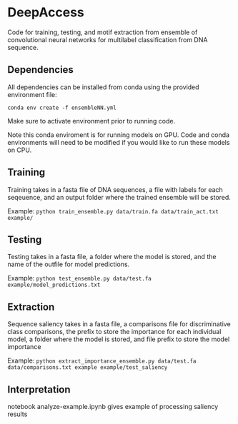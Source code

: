 # DeepAccess

Code for training, testing, and motif extraction from ensemble of convolutional neural networks for multilabel classification from DNA sequence.

## Dependencies

All dependencies can be installed from conda using the provided environment file:

`conda env create -f ensembleNN.yml`

Make sure to activate environment prior to running code.

Note this conda enviroment is for running models on GPU. Code and conda environments will need to be modified if you would like to run these models on CPU.

## Training
Training takes in a fasta file of DNA sequences, a file with labels for each seqeuence, and an output folder where the trained ensemble will be stored.

Example:
`python train_ensemble.py data/train.fa data/train_act.txt example/`

## Testing
Testing takes in a fasta file, a folder where the model is stored, and the name of the outfile for model predictions.

Example:
`python test_ensemble.py data/test.fa example/model_predictions.txt`

## Extraction
Sequence saliency takes in a fasta file, a comparisons file for discriminative class comparisons, the prefix to store the importance for each individual model, a folder where the model is stored, and file prefix to store the model importance

Example:
`python extract_importance_ensemble.py data/test.fa data/comparisons.txt example example/test_saliency`

## Interpretation

notebook analyze-example.ipynb gives example of processing saliency results